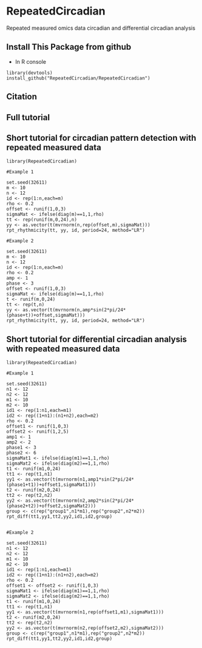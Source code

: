 # RepeatedCircadian
Repeated measured omics data circadian and differential circadian analysis

## Install This Package from github
* In R console

```{R}
library(devtools)
install_github("RepeatedCircadian/RepeatedCircadian") 
```

## Citation


## Full tutorial


## Short tutorial for circadian pattern detection with repeated measured data

```{R}
library(RepeatedCircadian)

#Example 1

set.seed(32611)
m <- 10
n <- 12
id <- rep(1:n,each=m)
rho <- 0.2
offset <- runif(1,0,3)
sigmaMat <- ifelse(diag(m)==1,1,rho)
tt <- rep(runif(m,0,24),n)
yy <- as.vector(t(mvrnorm(n,rep(offset,m),sigmaMat)))
rpt_rhythmicity(tt, yy, id, period=24, method="LR")

#Example 2

set.seed(32611)
m <- 10
n <- 12
id <- rep(1:n,each=m)
rho <- 0.2
amp <- 1
phase <- 3
offset <- runif(1,0,3)
sigmaMat <- ifelse(diag(m)==1,1,rho)
t <- runif(m,0,24)
tt <- rep(t,n)
yy <- as.vector(t(mvrnorm(n,amp*sin(2*pi/24*(phase+t))+offset,sigmaMat)))
rpt_rhythmicity(tt, yy, id, period=24, method="LR")

```

## Short tutorial for differential circadian analysis with repeated measured data

```{R}
library(RepeatedCircadian)

#Example 1

set.seed(32611)
n1 <- 12
n2 <- 12
m1 <- 10
m2 <- 10
id1 <- rep(1:n1,each=m1)
id2 <- rep((1+n1):(n1+n2),each=m2)
rho <- 0.2
offset1 <- runif(1,0,3)
offset2 <- runif(1,2,5)
amp1 <- 1
amp2 <- 2
phase1 <- 3
phase2 <- 6
sigmaMat1 <- ifelse(diag(m1)==1,1,rho)
sigmaMat2 <- ifelse(diag(m2)==1,1,rho)
t1 <- runif(m1,0,24)
tt1 <- rep(t1,n1)
yy1 <- as.vector(t(mvrnorm(n1,amp1*sin(2*pi/24*(phase1+t1))+offset1,sigmaMat1)))
t2 <- runif(m2,0,24)
tt2 <- rep(t2,n2)
yy2 <- as.vector(t(mvrnorm(n2,amp2*sin(2*pi/24*(phase2+t2))+offset2,sigmaMat2)))
group <- c(rep("group1",n1*m1),rep("group2",n2*m2))
rpt_diff(tt1,yy1,tt2,yy2,id1,id2,group)


#Example 2

set.seed(32611)
n1 <- 12
n2 <- 12
m1 <- 10
m2 <- 10
id1 <- rep(1:n1,each=m1)
id2 <- rep((1+n1):(n1+n2),each=m2)
rho <- 0.2
offset1 <- offset2 <- runif(1,0,3)
sigmaMat1 <- ifelse(diag(m1)==1,1,rho)
sigmaMat2 <- ifelse(diag(m2)==1,1,rho)
t1 <- runif(m1,0,24)
tt1 <- rep(t1,n1)
yy1 <- as.vector(t(mvrnorm(n1,rep(offset1,m1),sigmaMat1)))
t2 <- runif(m2,0,24)
tt2 <- rep(t2,n2)
yy2 <- as.vector(t(mvrnorm(n2,rep(offset2,m2),sigmaMat2)))
group <- c(rep("group1",n1*m1),rep("group2",n2*m2))
rpt_diff(tt1,yy1,tt2,yy2,id1,id2,group)
```



